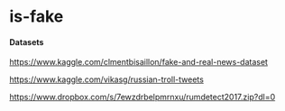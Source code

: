 # is-fake

#### Datasets
https://www.kaggle.com/clmentbisaillon/fake-and-real-news-dataset

https://www.kaggle.com/vikasg/russian-troll-tweets

https://www.dropbox.com/s/7ewzdrbelpmrnxu/rumdetect2017.zip?dl=0
